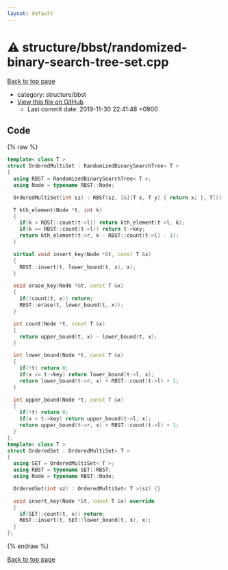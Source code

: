 ```yaml
---
layout: default
---
```


<!-- mathjax config similar to math.stackexchange -->
<script type="text/javascript" async
  src="https://cdnjs.cloudflare.com/ajax/libs/mathjax/2.7.5/MathJax.js?config=TeX-MML-AM_CHTML">
</script>
<script type="text/x-mathjax-config">
  MathJax.Hub.Config({
    TeX: { equationNumbers: { autoNumber: "AMS" }},
    tex2jax: {
      inlineMath: [ ['$','$'] ],
      processEscapes: true
    },
    "HTML-CSS": { matchFontHeight: false },
    displayAlign: "left",
    displayIndent: "2em"
  });
</script>

<script type="text/javascript" src="https://cdnjs.cloudflare.com/ajax/libs/jquery/3.4.1/jquery.min.js"></script>
<script src="https://cdn.jsdelivr.net/npm/jquery-balloon-js@1.1.2/jquery.balloon.min.js" integrity="sha256-ZEYs9VrgAeNuPvs15E39OsyOJaIkXEEt10fzxJ20+2I=" crossorigin="anonymous"></script>
<script type="text/javascript" src="../../../assets/js/copy-button.js"></script>
<link rel="stylesheet" href="../../../assets/css/copy-button.css" />


# :warning: structure/bbst/randomized-binary-search-tree-set.cpp
<a href="../../../index.html">Back to top page</a>

* category: structure/bbst
* <a href="{{ site.github.repository_url }}/blob/master/structure/bbst/randomized-binary-search-tree-set.cpp">View this file on GitHub</a>
    - Last commit date: 2019-11-30 22:41:48 +0900




## Code
{% raw %}
```cpp
template< class T >
struct OrderedMultiSet : RandomizedBinarySearchTree< T >
{
  using RBST = RandomizedBinarySearchTree< T >;
  using Node = typename RBST::Node;

  OrderedMultiSet(int sz) : RBST(sz, [&](T x, T y) { return x; }, T()) {}

  T kth_element(Node *t, int k)
  {
    if(k < RBST::count(t->l)) return kth_element(t->l, k);
    if(k == RBST::count(t->l)) return t->key;
    return kth_element(t->r, k - RBST::count(t->l) - 1);
  }

  virtual void insert_key(Node *&t, const T &x)
  {
    RBST::insert(t, lower_bound(t, x), x);
  }

  void erase_key(Node *&t, const T &x)
  {
    if(!count(t, x)) return;
    RBST::erase(t, lower_bound(t, x));
  }

  int count(Node *t, const T &x)
  {
    return upper_bound(t, x) - lower_bound(t, x);
  }

  int lower_bound(Node *t, const T &x)
  {
    if(!t) return 0;
    if(x <= t->key) return lower_bound(t->l, x);
    return lower_bound(t->r, x) + RBST::count(t->l) + 1;
  }

  int upper_bound(Node *t, const T &x)
  {
    if(!t) return 0;
    if(x < t->key) return upper_bound(t->l, x);
    return upper_bound(t->r, x) + RBST::count(t->l) + 1;
  }
};
template< class T >
struct OrderedSet : OrderedMultiSet< T >
{
  using SET = OrderedMultiSet< T >;
  using RBST = typename SET::RBST;
  using Node = typename RBST::Node;

  OrderedSet(int sz) : OrderedMultiSet< T >(sz) {}

  void insert_key(Node *&t, const T &x) override
  {
    if(SET::count(t, x)) return;
    RBST::insert(t, SET::lower_bound(t, x), x);
  }
};

```
{% endraw %}

<a href="../../../index.html">Back to top page</a>

